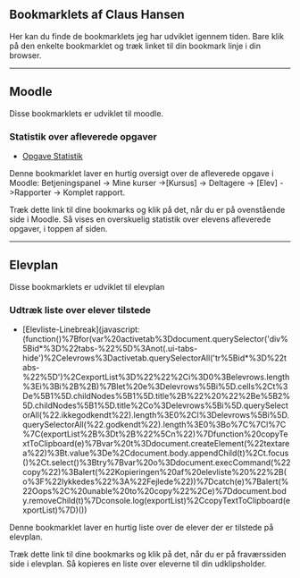 ## Bookmarklets af Claus Hansen


Her kan du finde de bookmarklets jeg har udviklet igennem tiden. Bare klik på den enkelte bookmarklet og træk linket til din bookmark linje i din browser.

---
## Moodle
Disse bookmarklets er udviklet til moodle.
### Statistik over afleverede opgaver

* [Opgave Statistik](javascript:(function()%7Bvar%20student%20%3D%20%24('.page-header-headings%20h2').text()%3Bvar%20opgaveresult%20%3D%20%5B%5D%3Bvar%20alleOpgaver%20%3D%20%24('.submissionstatustable')%3Bvar%20antalOpgaver%20%3D%20alleOpgaver.length%3Bvar%20antalAfleverede%20%3D%20%24('.submissionstatussubmitted').length%3Bvar%20afleveringsprocent%20%3D%20Math.floor((antalAfleverede%20%2F%20antalOpgaver)%20*%20100)%3B%24('.submissionstatustable').parent('ul').prev('h4').each(function%20(index)%20%7Blet%20obj%20%3D%20%7B%7D%3Bobj.titel%20%3D%20%24(this).text()%3Blet%20findSubmitted%20%3D%20%24(alleOpgaver%5Bindex%5D).find('.submissionstatussubmitted')%3Bif%20(findSubmitted.length%20%3C%201)%20%7Bobj.afleveret%20%3D%20'Nej'%3B%7D%20else%20%7Bobj.afleveret%20%3D%20'Ja'%3B%7Dopgaveresult.push(obj)%3B%7D)%3Bopgaveresult%3Bfunction%20makeInfo()%20%7Bvar%20infoText%20%3D%20'%3Ch3%3E'%20%2B%20student%20%2B%20'%20har%20afleveret%20'%20%2B%20antalAfleverede%20%2B%20'%20ud%20af%20'%20%2B%20antalOpgaver%20%2B%20'%20opgaver.%3C%2Fh3%3E'%3BinfoText%20%2B%3D%20'%3Ch4%3EAfleveringsprocenten%20er%20derfor%20p%C3%A5%20'%20%2B%20afleveringsprocent%20%2B%20'%25.%3C%2Fh4%3E'%3BinfoText%20%2B%3D%20'%3Cb%3EOpgaver%20udf%C3%B8rt%3A%3C%2Fb%3E%3Cbr%3E'%3BinfoText%20%2B%3D%20'%3Cul%3E'%3Bfor%20(var%20i%20%3D%200%3B%20i%20%3C%20opgaveresult.length%3B%20i%2B%2B)%20%7BinfoText%20%2B%3D%20'%3Cli%3E'%3Blet%20color%20%3D%20opgaveresult%5Bi%5D.afleveret%20%3D%3D%20'Ja'%20%3F%20'green'%20%3A%20'red'%3BinfoText%20%2B%3D%20opgaveresult%5Bi%5D.titel%20%2B%20'%20%3A%20%3Cb%20style%3D%22color%3A'%20%2B%20color%20%2B%20'%22%3E'%20%2B%20opgaveresult%5Bi%5D.afleveret%20%2B%20'%3C%2Fb%3E'%3BinfoText%20%2B%3D%20'%3C%2Fli%3E'%3B%7DinfoText%20%2B%3D%20'%3C%2Ful%3E'%3Bvar%20infodiv%20%3D%20%24('%3Cdiv%20id%3D%22opgaveinfo%22%3E%3C%2Fdiv%3E')%3Binfodiv.css(%7B%20'background-color'%3A%20'%23FFF'%2C%20'padding'%3A%20'20px'%2C%20'margin-bottom'%3A%20'30px'%20%7D)%3Binfodiv.html(infoText)%3Binfodiv.insertBefore(%24('.page-context-header'))%3B%7DmakeInfo()%7D)())

Denne bookmarklet laver en hurtig oversigt over de afleverede opgave i Moodle: Betjeningspanel -> Mine kurser ->[Kursus] -> Deltagere -> [Elev] ->Rapporter -> Komplet rapport.

Træk dette link til dine bookmarks og klik på det, når du er på ovenstående side i Moodle. Så vises en overskuelig statistik over elevens afleverede opgaver, i toppen af siden.

---
## Elevplan
Disse bookmarklets er udviklet til elevplan

### Udtræk liste over elever tilstede

* [Elevliste-Linebreak](javascript:(function()%7Bfor(var%20activetab%3Ddocument.querySelector('div%5Bid*%3D%22tabs-%22%5D%3Anot(.ui-tabs-hide')%2Celevrows%3Dactivetab.querySelectorAll('tr%5Bid*%3D%22tabs-%22%5D')%2CexportList%3D%22%22%2Ci%3D0%3Belevrows.length%3Ei%3Bi%2B%2B)%7Blet%20e%3Delevrows%5Bi%5D.cells%2Ct%3De%5B1%5D.childNodes%5B1%5D.title%2B%22%20%22%2Be%5B2%5D.childNodes%5B1%5D.title%2Co%3Delevrows%5Bi%5D.querySelectorAll(%22.ikkegodkendt%22).length%3E0%2Cl%3Delevrows%5Bi%5D.querySelectorAll(%22.godkendt%22).length%3E0%3Bo%7C%7Cl%7C%7C(exportList%2B%3Dt%2B%22%5Cn%22)%7Dfunction%20copyTextToClipboard(e)%7Bvar%20t%3Ddocument.createElement(%22textarea%22)%3Bt.value%3De%2Cdocument.body.appendChild(t)%2Ct.focus()%2Ct.select()%3Btry%7Bvar%20o%3Ddocument.execCommand(%22copy%22)%3Balert(%22Kopieringen%20af%20elevliste%20%22%2B(o%3F%22lykkedes%22%3A%22Fejlede%22))%7Dcatch(e)%7Balert(%22Oops%2C%20unable%20to%20copy%22%2Ce)%7Ddocument.body.removeChild(t)%7Dconsole.log(exportList)%2CcopyTextToClipboard(exportList)%7D)())

Denne bookmarklet laver en hurtig liste over de elever der er tilstede på elevplan. 

Træk dette link til dine bookmarks og klik på det, når du er på fraværssiden side i elevplan. Så kopieres en liste over eleverne til din udklipsholder.

